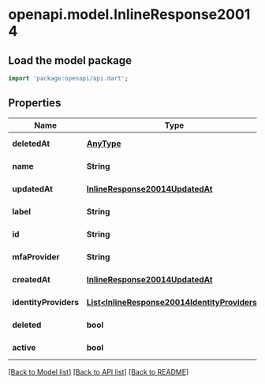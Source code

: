 # openapi.model.InlineResponse20014

## Load the model package
```dart
import 'package:openapi/api.dart';
```

## Properties
Name | Type | Description | Notes
------------ | ------------- | ------------- | -------------
**deletedAt** | [**AnyType**](.md) |  | [default to null]
**name** | **String** |  | [default to null]
**updatedAt** | [**InlineResponse20014UpdatedAt**](InlineResponse20014UpdatedAt.md) |  | [default to null]
**label** | **String** |  | [default to null]
**id** | **String** |  | [default to null]
**mfaProvider** | **String** |  | [default to null]
**createdAt** | [**InlineResponse20014UpdatedAt**](InlineResponse20014UpdatedAt.md) |  | [default to null]
**identityProviders** | [**List&lt;InlineResponse20014IdentityProviders&gt;**](InlineResponse20014IdentityProviders.md) |  | [default to []]
**deleted** | **bool** |  | [default to null]
**active** | **bool** |  | [default to null]

[[Back to Model list]](../README.md#documentation-for-models) [[Back to API list]](../README.md#documentation-for-api-endpoints) [[Back to README]](../README.md)


